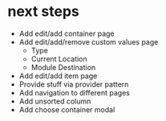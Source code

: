 # next steps
* Add edit/add container page
* Add edit/add/remove custom values page
  * Type
  * Current Location
  * Module Destination
* Add edit/add item page
* Provide stuff via provider pattern
* Add navigation to different pages
* Add unsorted column
* Add choose container modal